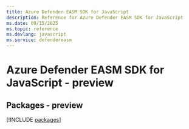 ```yaml
---
title: Azure Defender EASM SDK for JavaScript
description: Reference for Azure Defender EASM SDK for JavaScript
ms.date: 09/15/2025
ms.topic: reference
ms.devlang: javascript
ms.service: defendereasm
---
```

# Azure Defender EASM SDK for JavaScript - preview
## Packages - preview
[!INCLUDE [packages](defender-easm-index.md)]